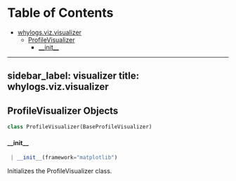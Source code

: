 # Table of Contents

* [whylogs.viz.visualizer](#whylogs.viz.visualizer)
  * [ProfileVisualizer](#whylogs.viz.visualizer.ProfileVisualizer)
    * [\_\_init\_\_](#whylogs.viz.visualizer.ProfileVisualizer.__init__)

---
sidebar_label: visualizer
title: whylogs.viz.visualizer
---

## ProfileVisualizer Objects

```python
class ProfileVisualizer(BaseProfileVisualizer)
```

#### \_\_init\_\_

```python
 | __init__(framework="matplotlib")
```

Initializes the ProfileVisualizer class.

